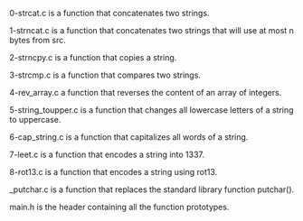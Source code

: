 0-strcat.c is a function that concatenates two strings.



1-strncat.c is a function that concatenates two strings that will use at most n bytes from src.



2-strncpy.c is a function that copies a string.



3-strcmp.c is a function that compares two strings.



4-rev_array.c a function that reverses the content of an array of integers.



5-string_toupper.c is a function that changes all lowercase letters of a string to uppercase.



6-cap_string.c is a function that capitalizes all words of a string.



7-leet.c is a function that encodes a string into 1337.



8-rot13.c is a function that encodes a string using rot13.



_putchar.c is a function that replaces the standard library function putchar().



main.h is the header containing all the function prototypes.
